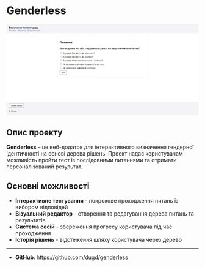 # Genderless

![alt text](static/image.png)

## Опис проекту

**Genderless** – це веб-додаток для інтерактивного визначення гендерної ідентичності на основі дерева рішень. Проект надає користувачам можливість пройти тест із послідовними питаннями та отримати персоналізований результат.

## Основні можливості

- **Інтерактивне тестування** - покрокове проходження питань із вибором відповідей
- **Візуальний редактор** - створення та редагування дерева питань та результатів
- **Система сесій** - збереження прогресу користувача під час проходження
- **Історія рішень** - відстеження шляху користувача через дерево

---

- **GitHub**: https://github.com/dugd/genderless
